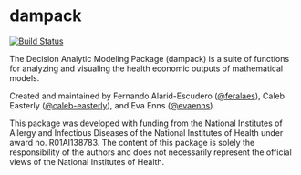 # dampack
[![Build Status](https://travis-ci.com/DARTH-git/dampack.svg?branch=master)](https://travis-ci.com/DARTH-git/dampack)

The Decision Analytic Modeling Package (dampack) is a suite of functions for analyzing and visualing the health economic outputs of mathematical models.

Created and maintained by Fernando Alarid-Escudero ([@feralaes](https://github.com/feralaes)), Caleb Easterly ([@caleb-easterly](https://github.com/caleb-easterly)), and Eva Enns ([@evaenns](https://github.com/evaenns)).

This package was developed with funding from the National Institutes of Allergy and Infectious Diseases of the National Institutes of Health under award no. R01AI138783. The content of this package is solely the responsibility of the authors and does not necessarily represent the official views of the National Institutes of Health.
